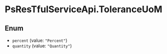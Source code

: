 # PsResTfulServiceApi.ToleranceUoM

## Enum

* `percent` (value: `"Percent"`)
* `quantity` (value: `"Quantity"`)
